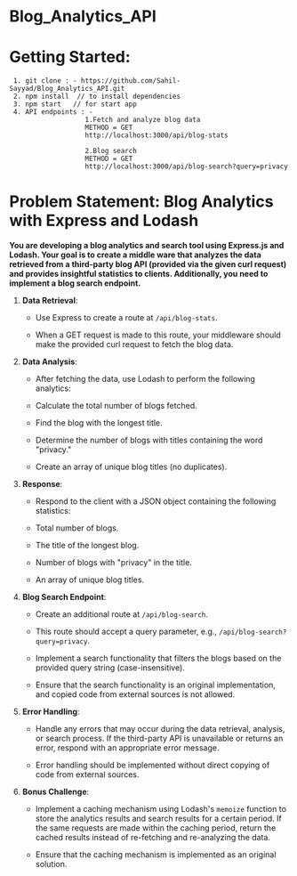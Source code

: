 # Blog_Analytics_API
# Getting Started:
     1. git clone : - https://github.com/Sahil-Sayyad/Blog_Analytics_API.git
     2. npm install  // to install dependencies
     3. npm start   // for start app  
     4. API endpoints : - 
                       1.Fetch and analyze blog data
                       METHOD = GET
                       http://localhost:3000/api/blog-stats
                       
                       2.Blog search
                       METHOD = GET
                       http://localhost:3000/api/blog-search?query=privacy
# Problem Statement: Blog Analytics with Express and Lodash

<p><b>You are developing a blog analytics and search tool using Express.js and Lodash. Your goal is to create a middle ware that analyzes the data retrieved from a third-party blog API (provided via the given curl request) and provides insightful statistics to clients. Additionally, you need to implement a blog search endpoint.</b></p>

1. **Data Retrieval**:

   - Use Express to create a route at `/api/blog-stats`.

   - When a GET request is made to this route, your middleware should make the provided curl request to fetch the blog data.
     
2. **Data Analysis**:

   - After fetching the data, use Lodash to perform the following analytics:

   - Calculate the total number of blogs fetched.

   - Find the blog with the longest title.

   - Determine the number of blogs with titles containing the word "privacy."

   - Create an array of unique blog titles (no duplicates).

3. **Response**:

   - Respond to the client with a JSON object containing the following statistics:

   - Total number of blogs.

   - The title of the longest blog.

   - Number of blogs with "privacy" in the title.

   - An array of unique blog titles.
  
4. **Blog Search Endpoint**:

   - Create an additional route at `/api/blog-search`.

   - This route should accept a query parameter, e.g., `/api/blog-search?query=privacy`.

   - Implement a search functionality that filters the blogs based on the provided query string (case-insensitive).

   - Ensure that the search functionality is an original implementation, and copied code from external sources is not allowed.

5. **Error Handling**:

   - Handle any errors that may occur during the data retrieval, analysis, or search process. If the third-party API is unavailable or returns an error, respond with an appropriate error message.

   - Error handling should be implemented without direct copying of code from external sources.

6. **Bonus Challenge**:

   - Implement a caching mechanism using Lodash's `memoize` function to store the analytics results and search results for a certain period. If the same requests are made within the caching period, return the cached results instead of re-fetching and re-analyzing the data.

   - Ensure that the caching mechanism is implemented as an original solution.
